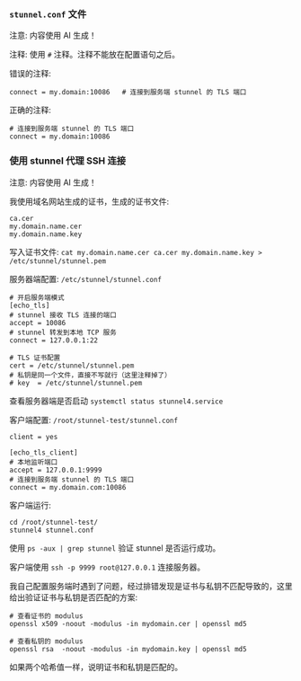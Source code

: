 ### `stunnel.conf` 文件

注意: 内容使用 AI 生成！

注释: 使用 `#` 注释。注释不能放在配置语句之后。

错误的注释:

```
connect = my.domain:10086   # 连接到服务端 stunnel 的 TLS 端口
```

正确的注释:

```
# 连接到服务端 stunnel 的 TLS 端口
connect = my.domain:10086
```

### 使用 stunnel 代理 SSH 连接

注意: 内容使用 AI 生成！

我使用域名网站生成的证书，生成的证书文件:

```
ca.cer
my.domain.name.cer
my.domain.name.key
```

写入证书文件: `cat my.domain.name.cer ca.cer my.domain.name.key > /etc/stunnel/stunnel.pem`

服务器端配置: `/etc/stunnel/stunnel.conf`

```
# 开启服务端模式
[echo_tls]
# stunnel 接收 TLS 连接的端口
accept = 10086
# stunnel 转发到本地 TCP 服务
connect = 127.0.0.1:22

# TLS 证书配置
cert = /etc/stunnel/stunnel.pem
# 私钥是同一个文件，直接不写就行（这里注释掉了）
# key  = /etc/stunnel/stunnel.pem
```

查看服务器端是否启动 `systemctl status stunnel4.service`

客户端配置: `/root/stunnel-test/stunnel.conf`

```
client = yes

[echo_tls_client]
# 本地监听端口
accept = 127.0.0.1:9999
# 连接到服务端 stunnel 的 TLS 端口
connect = my.domain.com:10086
```

客户端运行:

```shell
cd /root/stunnel-test/
stunnel4 stunnel.conf
```

使用 `ps -aux | grep stunnel` 验证 stunnel 是否运行成功。

客户端使用 `ssh -p 9999 root@127.0.0.1` 连接服务器。

我自己配置服务端时遇到了问题，经过排错发现是证书与私钥不匹配导致的，这里给出验证证书与私钥是否匹配的方案:

```
# 查看证书的 modulus
openssl x509 -noout -modulus -in mydomain.cer | openssl md5

# 查看私钥的 modulus
openssl rsa  -noout -modulus -in mydomain.key | openssl md5
```

如果两个哈希值一样，说明证书和私钥是匹配的。
